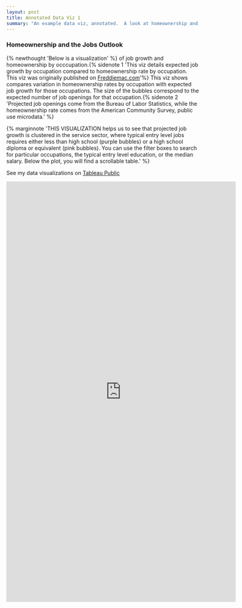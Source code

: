 ```yaml
---
layout: post
title: Annotated Data Viz 1
summary: "An example data viz, annotated.  A look at homeownership and the jobs outlook by profession."
---
```

### Homeownership and the Jobs Outlook

{% newthought 'Below is a visualization' %} of job growth and homeownership by occcupation.{% sidenote 1 'This viz details expected job growth by occupation compared to homeownership rate by occupation. This viz was originally published on [Freddiemac.com](http://www.freddiemac.com/news/blog/leonard_kiefer/20150202_anemic_homeownership_growth.html)'%} This viz shows compares variation in homeownership rates by occupation with expected job growth for those occupations. The size of the bubbles correspond to the expected number of job openings for that occupation.{% sidenote 2 'Projected job openings come from the Bureau of Labor Statistics, while the homeownership rate comes from the American Community Survey, public use microdata.' %}

{% marginnote 'THIS VISUALIZATION helps us to see that projected job growth is clustered in the service sector, where typical entry level jobs requires either less than high school (purple bubbles) or a high school diploma or equivalent (pink bubbles). You can use the filter boxes to search for particular occupations, the typical entry level education, or the median salary.  Below the plot, you will find a scrollable table.' %} 

<span class="icon-dataviz"></span> See my data visualizations on [Tableau Public](https://public.tableau.com/profile/leonard.kiefer)

<iframe width="600" height="1100" src="http://public.tableau.com/views/HOratesandOccupationv2/JobGrowthandHomeownershipbyOccupation?:embed=y&:display_count=yes&:showTabs=y&:toolbar=no" frameborder="0" allowfullscreen></iframe> 

